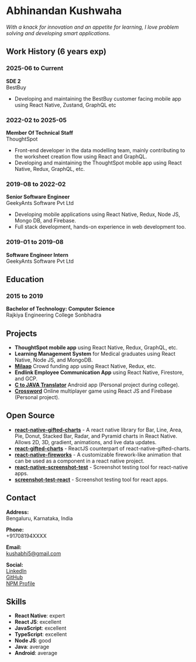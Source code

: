 # Abhinandan Kushwaha

*With a knack for innovation and an appetite for learning, I love problem solving and developing smart applications.*

## Work History (6 years exp)

### 2025-06 to Current
**SDE 2**  
BestBuy
- Developing and maintaining the BestBuy customer facing mobile app using React Native, Zustand, GraphQL etc 


### 2022-02 to 2025-05
**Member Of Technical Staff**  
ThoughtSpot
- Front-end developer in the data modelling team, mainly contributing to the worksheet creation flow using React and GraphQL.
- Developing and maintaining the ThoughtSpot mobile app using React Native, Redux, GraphQL, etc.

### 2019-08 to 2022-02
**Senior Software Engineer**  
GeekyAnts Software Pvt Ltd
- Developing mobile applications using React Native, Redux, Node JS, Mongo DB, and Firebase.
- Full stack development, hands-on experience in web development too.

### 2019-01 to 2019-08
**Software Engineer Intern**  
GeekyAnts Software Pvt Ltd

## Education

### 2015 to 2019
**Bachelor of Technology: Computer Science**  
Rajkiya Engineering College Sonbhadra

## Projects
- **ThoughtSpot mobile app** using React Native, Redux, GraphQL, etc.
- **Learning Management System** for Medical graduates using React Native, Node JS, and MongoDB.
- **[Milaap](https://start.milaap.org/)** Crowd funding app using React Native, Redux, etc.
- **Endlink Employee Communication App** using React Native, Firestore, and GCP.
- **[C to JAVA Translator](https://play.google.com/store/apps/details?id=com.ctranslator.abhinandan.ctojavatranslator&hl=en_IN&gl=US)** Android app (Personal project during college).
- **[Crossword](https://crosswordgame.web.app/)** Online multiplayer game using React JS and Firebase (Personal project).

## Open Source
- **[react-native-gifted-charts](https://www.npmjs.com/package/react-native-gifted-charts)** - A react native library for Bar, Line, Area, Pie, Donut, Stacked Bar, Radar, and Pyramid charts in React Native. Allows 2D, 3D, gradient, animations, and live data updates.
- **[react-gifted-charts](https://www.npmjs.com/package/react-gifted-charts)** - ReactJS counterpart of react-native-gifted-charts.
- **[react-native-fireworks](https://github.com/Abhinandan-Kushwaha/Fireworks)** - A customizable firework-like animation that can be used as a component in a react native project.
- **[react-native-screenshot-test](https://github.com/Abhinandan-Kushwaha/react-native-screenshot-test)** - Screenshot testing tool for react-native apps.
- **[screenshot-test-react](https://github.com/Abhinandan-Kushwaha/screenshot-test-react)** - Screenshot testing tool for react apps.

## Contact
**Address:**  
Bengaluru, Karnataka, India  

**Phone:**  
+91708194XXXX 

**Email:**  
kushabhi5@gmail.com  

**Social:**  
[LinkedIn](https://www.linkedin.com/in/abhinandan-kushwaha/)  
[GitHub](https://github.com/Abhinandan-Kushwaha)  
[NPM Profile](https://www.npmjs.com/~ak_97)  

## Skills
- **React Native**: expert
- **React JS**: excellent
- **JavaScript**: excellent
- **TypeScript**: excellent
- **Node JS**: good
- **Java**: average
- **Android**: average
